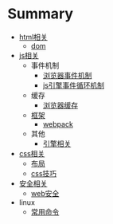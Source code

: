 # Summary

* [html相关](README.md)
  * [dom](dom.md)
* [js相关](chapter1.md)
  * 事件机制
    * [浏览器事件机制](chapter1/liu-lan-qi-shi-jian-ji-zhi.md)
    * [js引擎事件循环机制](chapter1/jsyin-qing-shi-jian-xun-huan-ji-zhi.md)
  * 缓存
    * [浏览器缓存](chapter1/liu-lan-qi-huan-cun.md)
  * [框架](chapter1/kuang-jia.md)
    * [webpack](chapter1/kuang-jia/webpack.md)
  * 其他
    * [引擎相关](chapter1/yin-qing-xiang-guan.md)
* [css相关](cssxiang-guan.md)
  * [布局](cssxiang-guan/bu-ju.md)
  * [css技巧](cssxiang-guan/cssji-qiao.md)
* [安全相关](an-quan-xiang-guan.md)
  * [web安全](an-quan-xiang-guan/weban-quan.md)
* linux
  * [常用命令](chang-yong-ming-ling.md)

